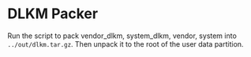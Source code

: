 # DLKM Packer

Run the script to pack vendor_dlkm, system_dlkm, vendor, system into `../out/dlkm.tar.gz`. Then unpack it to the root of the user data partition.